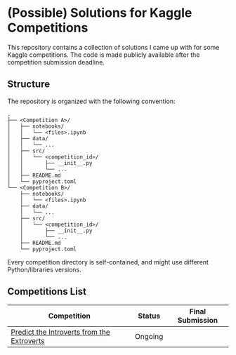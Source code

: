 # (Possible) Solutions for Kaggle Competitions

This repository contains a collection of solutions I came up with for some Kaggle competitions. The code is made publicly available after the competition submission deadline. 

## Structure

The repository is organized with the following convention:

```
.
├── <Competition A>/
│   ├── notebooks/
│   │   └── <files>.ipynb
│   ├── data/
│   │   └── ...
│   ├── src/
│   │   └── <competition_id>/
│   │       ├── __init__.py
│   │       └── ...
│   ├── README.md
│   └── pyproject.toml
└── <Competition B>/
    ├── notebooks/
    │   └── <files>.ipynb
    ├── data/
    │   └── ...
    ├── src/
    │   └── <competition_id>/
    │       ├── __init__.py
    │       └── ...
    ├── README.md
    └── pyproject.toml
```

Every competition directory is self-contained, and might use different Python/libraries versions.

## Competitions List

| Competition | Status | Final Submission |
| --- | --- | --- |
| [Predict the Introverts from the Extroverts](./Predict%20the%20Introverts%20from%20the%20Extroverts) | Ongoing | |
